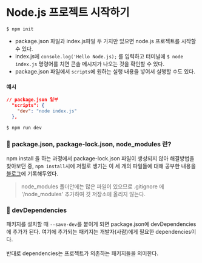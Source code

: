 # Node.js 프로젝트 시작하기

```
$ npm init
```

- package.json 파일과 index.js파일 두 가지만 있으면 node.js 프로젝트를 시작할 수 있다.
- index.js에 `console.log('Hello Node.js);` 를 입력하고 터미널에 `$ node index.js` 명령어를 치면 콘솔 메시지가 나오는 것을 확인할 수 있다.
- package.json 파일에서 `scripts`에 원하는 실행 내용을 넣어서 실행할 수도 있다.

#### 예시

```json
// package.json 일부
  "scripts": {
    "dev": "node index.js"
  },
```

```
$ npm run dev
```

### 📌 package.json, package-lock.json, node_modules 란?

npm install 을 하는 과정에서 package-lock.json 파일이 생성되지 않아 해결방법을 찾아보던 중, `npm install`시에 저절로 생기는 이 세 개의 파일들에 대해 공부한 내용을 [블로그](https://velog.io/@mudidu/package-lock.json-%EC%95%88-%EC%83%9D%EA%B9%80)에 기록해두었다.

> node_modules 폴더안에는 많은 파일이 있으므로 .gitignore 에 '/node_modules' 추가하여 깃 저장소에 올리지 않는다.

### 📌 devDependencies

패키지를 설치할 때 `--save-dev`를 붙이게 되면 package.json에 devDependencies에 추가가 된다. 여기에 추가되는 패키지는 개발자(사람)에게 필요한 dependencies이다.
</br></br>
반대로 dependencies는 프로젝트가 의존하는 패키지들을 의미한다.
